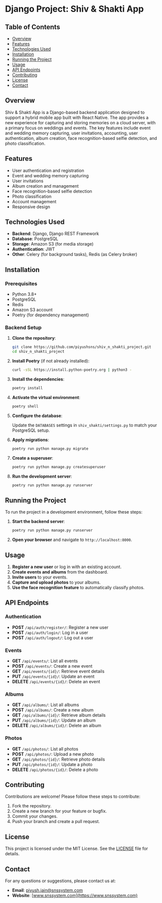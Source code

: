 # Django Project: Shiv & Shakti App

## Table of Contents

- [Overview](#overview)
- [Features](#features)
- [Technologies Used](#technologies-used)
- [Installation](#installation)
- [Running the Project](#running-the-project)
- [Usage](#usage)
- [API Endpoints](#api-endpoints)
- [Contributing](#contributing)
- [License](#license)
- [Contact](#contact)

## Overview

Shiv & Shakti App is a Django-based backend application designed to support a hybrid mobile app built with React Native. The app provides a new experience for capturing and storing memories on a cloud server, with a primary focus on weddings and events. The key features include event and wedding memory capturing, user invitations, accounting, user authentication, album creation, face recognition-based selfie detection, and photo classification.

## Features

- User authentication and registration
- Event and wedding memory capturing
- User invitations
- Album creation and management
- Face recognition-based selfie detection
- Photo classification
- Account management
- Responsive design

## Technologies Used

- **Backend**: Django, Django REST Framework
- **Database**: PostgreSQL
- **Storage**: Amazon S3 (for media storage)
- **Authentication**: JWT
- **Other**: Celery (for background tasks), Redis (as Celery broker)

## Installation

### Prerequisites

- Python 3.8+
- PostgreSQL
- Redis
- Amazon S3 account
- Poetry (for dependency management)

### Backend Setup

1. **Clone the repository**:

    ```sh
    git clone https://github.com/piyushsns/shiv_n_shakti_project.git
    cd shiv_n_shakti_project
    ```

2. **Install Poetry** (if not already installed):

    ```sh
    curl -sSL https://install.python-poetry.org | python3 -
    ```

3. **Install the dependencies**:

    ```sh
    poetry install
    ```

4. **Activate the virtual environment**:

    ```sh
    poetry shell
    ```

5. **Configure the database**:

    Update the `DATABASES` settings in `shiv_shakti/settings.py` to match your PostgreSQL setup.

6. **Apply migrations**:

    ```sh
    poetry run python manage.py migrate
    ```

7. **Create a superuser**:

    ```sh
    poetry run python manage.py createsuperuser
    ```

8. **Run the development server**:

    ```sh
    poetry run python manage.py runserver
    ```

## Running the Project

To run the project in a development environment, follow these steps:

1. **Start the backend server**:

    ```sh
    poetry run python manage.py runserver
    ```

2. **Open your browser** and navigate to `http://localhost:8000`.

## Usage

1. **Register a new user** or log in with an existing account.
2. **Create events and albums** from the dashboard.
3. **Invite users** to your events.
4. **Capture and upload photos** to your albums.
5. **Use the face recognition feature** to automatically classify photos.

## API Endpoints

### Authentication

- **POST** `/api/auth/register/`: Register a new user
- **POST** `/api/auth/login/`: Log in a user
- **POST** `/api/auth/logout/`: Log out a user

### Events

- **GET** `/api/events/`: List all events
- **POST** `/api/events/`: Create a new event
- **GET** `/api/events/{id}/`: Retrieve event details
- **PUT** `/api/events/{id}/`: Update an event
- **DELETE** `/api/events/{id}/`: Delete an event

### Albums

- **GET** `/api/albums/`: List all albums
- **POST** `/api/albums/`: Create a new album
- **GET** `/api/albums/{id}/`: Retrieve album details
- **PUT** `/api/albums/{id}/`: Update an album
- **DELETE** `/api/albums/{id}/`: Delete an album

### Photos

- **GET** `/api/photos/`: List all photos
- **POST** `/api/photos/`: Upload a new photo
- **GET** `/api/photos/{id}/`: Retrieve photo details
- **PUT** `/api/photos/{id}/`: Update a photo
- **DELETE** `/api/photos/{id}/`: Delete a photo

## Contributing

Contributions are welcome! Please follow these steps to contribute:

1. Fork the repository.
2. Create a new branch for your feature or bugfix.
3. Commit your changes.
4. Push your branch and create a pull request.

## License

This project is licensed under the MIT License. See the [LICENSE](LICENSE) file for details.

## Contact

For any questions or suggestions, please contact us at:

- **Email**: piyush.jain@snssystem.com
- **Website**: [www.snssystem.com](https://www.snssystem.com)
